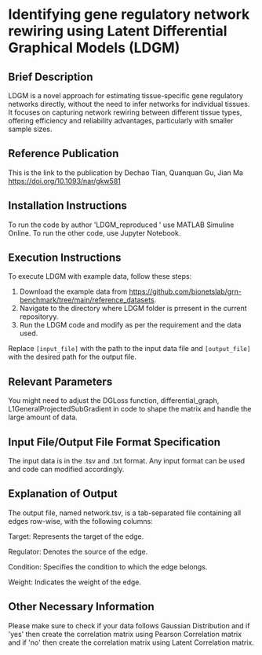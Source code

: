 # Identifying gene regulatory network rewiring using Latent Differential Graphical Models (LDGM)

## Brief Description
LDGM is a novel approach for estimating tissue-specific gene regulatory networks directly, without the need to infer networks for individual tissues. It focuses on capturing network rewiring between different tissue types, offering efficiency and reliability advantages, particularly with smaller sample sizes.

## Reference Publication
This is the link to the publication by Dechao Tian, Quanquan Gu, Jian Ma https://doi.org/10.1093/nar/gkw581

## Installation Instructions
To run the code by author 'LDGM_reproduced ' use MATLAB Simuline Online. To run the other code, use Jupyter Notebook.  

## Execution Instructions
To execute LDGM with example data, follow these steps:

1. Download the example data from https://github.com/bionetslab/grn-benchmark/tree/main/reference_datasets.
2. Navigate to the directory where LDGM folder is prresent in the current repositoryy.
3. Run the LDGM code and modify as per the requirement and the data used.

Replace `[input_file]` with the path to the input data file and `[output_file]` with the desired path for the output file.

## Relevant Parameters
You might need to adjust the DGLoss function, differential_graph, L1GeneralProjectedSubGradient in code to shape the matrix and handle the large amount of data. 

## Input File/Output File Format Specification
The input data is in the .tsv and .txt format. Any input format can be used and code can modified accordingly.

## Explanation of Output
The output file, named network.tsv, is a tab-separated file containing all edges row-wise, with the following columns:

Target: Represents the target of the edge.

Regulator: Denotes the source of the edge.

Condition: Specifies the condition to which the edge belongs.

Weight: Indicates the weight of the edge.

## Other Necessary Information
Please make sure to check if your data follows Gaussian Distribution and if 'yes' then create the correlation matrix using Pearson Correlation matrix and if 'no' then create the correlation matrix using Latent Correlation matrix. 
